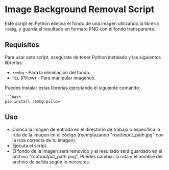 # Image Background Removal Script

Este script en Python elimina el fondo de una imagen utilizando la librería `rembg`, y guarda el resultado en formato PNG con el fondo transparente.

## Requisitos

Para usar este script, asegúrate de tener Python instalado y las siguientes librerías:

- `rembg` - Para la eliminación del fondo.
- `PIL` (Pillow) - Para manipular imágenes.

Puedes instalar estas librerías ejecutando el siguiente comando:

    ```bash
    pip install rembg pillow


## Uso

- Coloca la imagen de entrada en el directorio de trabajo o especifica la ruta de la imagen en el código (reemplazando "root\\input_path.jpg" con la ruta correcta de tu imagen).
- Ejecuta el script.
- El fondo de la imagen será removido y el resultado será guardado en el archivo "root\\output_path.png". Puedes cambiar la ruta y el nombre del archivo de salida según lo necesites.
